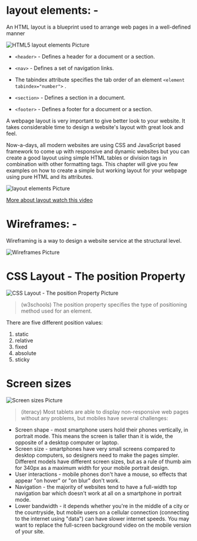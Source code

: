 # layout elements: -

An HTML layout is a blueprint used to arrange web pages in a well-defined manner

![HTML5 layout elements Picture](https://data-flair.training/blogs/wp-content/uploads/sites/2/2020/07/HTML-Layout-df.jpg)

- `<header>` - Defines a header for a document or a section.

- `<nav>` - Defines a set of navigation links.

- The tabindex attribute specifies the tab order of an element `<element tabindex="number">` .

- `<section>` - Defines a section in a document.

- `<footer>` - Defines a footer for a document or a section.

 A webpage layout is very important to give better look to your website. It takes considerable time to design a website's layout with great look and feel.

Now-a-days, all modern websites are using CSS and JavaScript based framework to come up with responsive and dynamic websites but you can create a good layout using simple HTML tables or division tags in combination with other formatting tags. This chapter will give you few examples on how to create a simple but working layout for your webpage using pure HTML and its attributes.

![layout elements Picture](https://cdn.educba.com/academy/wp-content/uploads/2019/11/html-layout.png)

[More about layout watch this video](https://www.youtube.com/watch?v=gPJN_RPVJgw)

# Wireframes: -

Wireframing is a way to design a website service at the structural level.

![Wireframes Picture](https://lh3.googleusercontent.com/proxy/h__pkSwhcFHTOi-Qi3ePKp8x1_APG7W1NMtJb0KwguI4e4CkV0G-duY83go0GqC5JHPXlBoXjOY8ay4AbU_BLWETAGbnz8vw3sYtvaxWSmnEEiTEihL72VFqJ3KD3oNf4tO2)

# CSS Layout - The position Property

![CSS Layout - The position Property Picture](https://cdn.educba.com/academy/wp-content/uploads/2019/12/CSS-Position.jpg)

> (w3schools) The position property specifies the type of positioning method used for an element.

There are five different position values:

1. static
2. relative
3. fixed
4. absolute
5. sticky

# Screen sizes

![Screen sizes Picture](https://cdn.educba.com/academy/wp-content/uploads/2019/12/CSS-Position.jpg)

> (iteracy) Most tablets are able to display non-responsive web pages without any problems, but mobiles have several challenges:

- Screen shape - most smartphone users hold their phones vertically, in portrait mode. This means the screen is taller than it is wide, the opposite of a desktop computer or laptop.
- Screen size - smartphones have very small screens compared to desktop computers, so designers need to make the pages simpler. Different models have different screen sizes, but as a rule of thumb aim for 340px as a maximum width for your mobile portrait design.
- User interactions - mobile phones don't have a mouse, so effects that appear "on hover" or "on blur" don't work.
- Navigation - the majority of websites tend to have a full-width top navigation bar which doesn't work at all on a smartphone in portrait mode.
- Lower bandwidth - it depends whether you're in the middle of a city or the countryside, but mobile users on a cellular connection (connecting to the internet using "data") can have slower internet speeds. You may want to replace the full-screen background video on the mobile version of your site.